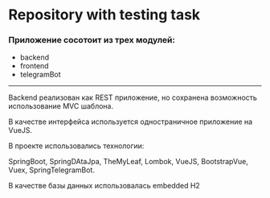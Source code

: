 # 
# Repository with testing task
<h3>Приложение сосотоит из трех модулей:</h3>
<ul>
<li>backend</li>
<li>frontend</li>
<li>telegramBot</li>
</ul>
<hr>
<p>Backend реализован как REST приложение, но сохранена возможность 
использование MVC шаблона.</p>
<p>
В качестве интерфейса используется одностраничное приложение на VueJS.
</p>
<p>
В проекте использовались технологии:
</p>
<p>
SpringBoot, SpringDAtaJpa, TheMyLeaf, Lombok, VueJS, BootstrapVue, Vuex, SpringTelegramBot.
</p>
<p>
В качестве базы данных использовалась embedded H2
</p>